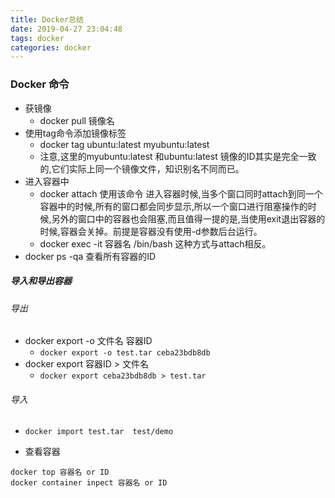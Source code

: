 ```yaml
---
title: Docker总结
date: 2019-04-27 23:04:48
tags: docker
categories: docker
---
```


### Docker 命令

- 获镜像
  - docker pull 镜像名
- 使用tag命令添加镜像标签
  - docker tag ubuntu:latest myubuntu:latest
  - 注意,这里的myubuntu:latest 和ubuntu:latest 镜像的ID其实是完全一致的,它们实际上同一个镜像文件，知识别名不同而已。
- 进入容器中
  - docker attach 使用该命令 进入容器时候,当多个窗口同时attach到同一个容器中的时候,所有的窗口都会同步显示,所以一个窗口进行阻塞操作的时候,另外的窗口中的容器也会阻塞,而且值得一提的是,当使用exit退出容器的时候,容器会关掉。前提是容器没有使用-d参数后台运行。
  - docker exec -it 容器名 /bin/bash 这种方式与attach相反。
- docker ps -qa 查看所有容器的ID

##### 导入和导出容器

###### 导出

- docker export -o 文件名 容器ID
  - `docker export -o test.tar ceba23bdb8db`
- docker export 容器ID  > 文件名
  - `docker export ceba23bdb8db > test.tar`

###### 导入

- `docker import test.tar  test/demo`



- 查看容器

~~~
docker top 容器名 or ID
docker container inpect 容器名 or ID
~~~

